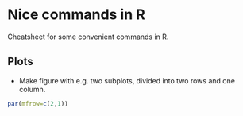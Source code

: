 # Nice commands in R

Cheatsheet for some convenient commands in R.

## Plots

- Make figure with e.g. two subplots, divided into two rows and one column. 
```R
par(mfrow=c(2,1))
```


